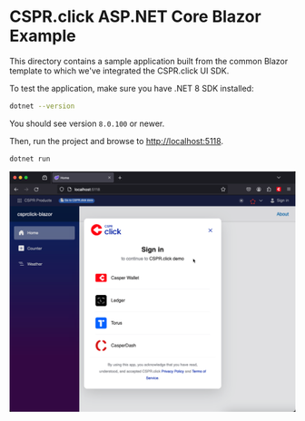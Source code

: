 # CSPR.click ASP.NET Core Blazor Example

This directory contains a sample application built from the common Blazor template to which we've integrated the CSPR.click UI SDK.

To test the application, make sure you have .NET 8 SDK installed:

```bash
dotnet --version
```

You should see version `8.0.100` or newer.

Then, run the project and browse to [http://localhost:5118](http://localhost:5118). 

```bash
dotnet run
```

![Blazor app with CSPR.click integrated](screenshot.png "Result")
